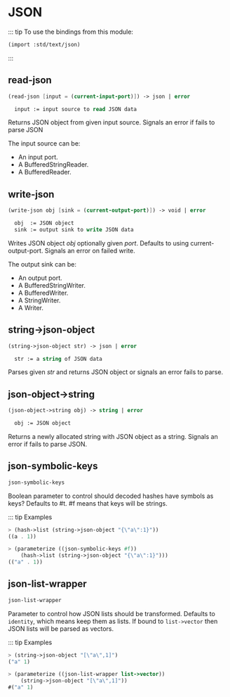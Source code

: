 # JSON
::: tip To use the bindings from this module:
``` scheme
(import :std/text/json)
```
:::

## read-json
``` scheme
(read-json [input = (current-input-port)]) -> json | error

  input := input source to read JSON data
```

Returns JSON object from given input source. Signals an error if fails to parse JSON

The input source can be:
- An input port.
- A BufferedStringReader.
- A BufferedReader.

## write-json
``` scheme
(write-json obj [sink = (current-output-port)]) -> void | error

  obj  := JSON object
  sink := output sink to write JSON data
```

Writes JSON object *obj* optionally given *port*. Defaults to using
current-output-port. Signals an error on failed write.

The output sink can be:
- An output port.
- A BufferedStringWriter.
- A BufferedWriter.
- A StringWriter.
- A Writer.

## string->json-object
``` scheme
(string->json-object str) -> json | error

  str := a string of JSON data
```

Parses given *str* and returns JSON object or signals an error fails to parse.

## json-object->string
``` scheme
(json-object->string obj) -> string | error

  obj := JSON object
```

Returns a newly allocated string with JSON object as a string. Signals an error if
fails to parse JSON.

## json-symbolic-keys
``` scheme
json-symbolic-keys
```

Boolean parameter to control should decoded hashes have symbols as keys? Defaults to #t.
#f means that keys will be strings.

::: tip Examples
``` scheme
> (hash->list (string->json-object "{\"a\":1}"))
((a . 1))

> (parameterize ((json-symbolic-keys #f))
    (hash->list (string->json-object "{\"a\":1}")))
(("a" . 1))
```

## json-list-wrapper
``` scheme
json-list-wrapper
```

Parameter to control how JSON lists should be transformed.
Defaults to `identity`, which means keep them as lists.
If bound to `list->vector` then JSON lists will be parsed as vectors.

::: tip Examples
``` scheme
> (string->json-object "[\"a\",1]")
("a" 1)

> (parameterize ((json-list-wrapper list->vector))
    (string->json-object "[\"a\",1]"))
#("a" 1)
```
